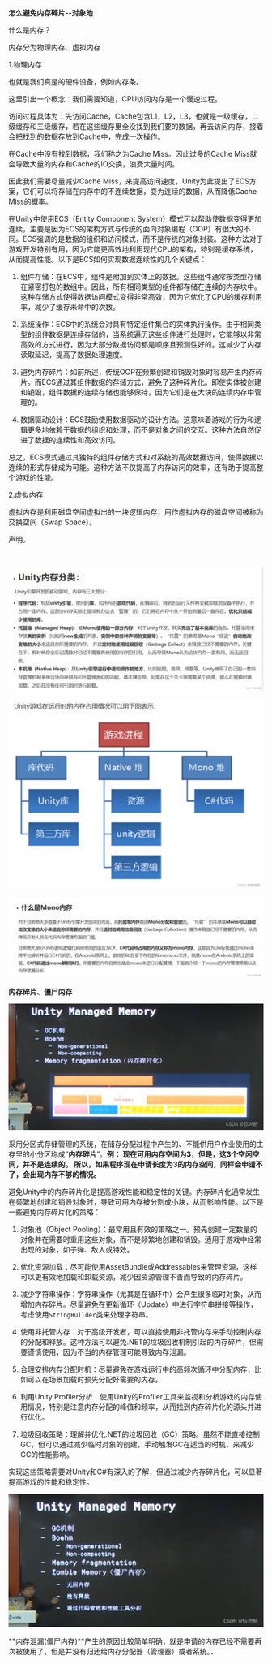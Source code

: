 **怎么避免内存碎片--对象池**

什么是内存？

内存分为物理内存、虚拟内存

1.物理内存  

也就是我们真是的硬件设备，例如内存条。

这里引出一个概念：我们需要知道，CPU访问内存是一个慢速过程。

访问过程具体为：先访问Cache，Cache包含L1，L2，L3，也就是一级缓存，二级缓存和三级缓存，若在这些缓存里全没找到我们要的数据，再去访问内存，接着会把找到的数据存放到Cache中，完成一次操作。

在Cache中没有找到数据，我们称之为Cache Miss。因此过多的Cache Miss就会导致大量的内存和Cache的IO交换，浪费大量时间。

因此我们需要尽量减少Cache Miss，来提高访问速度，Unity为此提出了ECS方案，它们可以将存储在内存中的不连续数据，变为连续的数据，从而降低Cache Miss的概率。





在Unity中使用ECS（Entity Component System）模式可以帮助使数据变得更加连续，主要是因为ECS的架构方式与传统的面向对象编程（OOP）有很大的不同。ECS强调的是数据的组织和访问模式，而不是传统的对象封装。这种方法对于游戏开发特别有用，因为它能更高效地利用现代CPU的架构，特别是缓存系统，从而提高性能。以下是ECS如何实现数据连续性的几个关键点：



1. 组件存储：在ECS中，组件是附加到实体上的数据。这些组件通常按类型存储在紧密打包的数组中。因此，所有相同类型的组件都存储在连续的内存块中。这种存储方式使得数据访问模式变得非常高效，因为它优化了CPU的缓存利用率，减少了缓存未命中的次数。



2. 系统操作：ECS中的系统会对具有特定组件集合的实体执行操作。由于相同类型的组件数据是连续存储的，当系统遍历这些组件进行处理时，它能够以非常高效的方式进行，因为大部分数据访问都是顺序且预测性好的。这减少了内存读取延迟，提高了数据处理速度。



3. 避免内存碎片：如前所述，传统OOP在频繁创建和销毁对象时容易产生内存碎片。而ECS通过其组件数据的存储方式，避免了这种碎片化。即使实体被创建和销毁，组件数据的连续存储也能够保持，因为它们是在大块的连续内存中管理的。



4. 数据驱动设计：ECS鼓励使用数据驱动的设计方法。这意味着游戏的行为和逻辑更多地依赖于数据的组织和处理，而不是对象之间的交互。这种方法自然促进了数据的连续性和高效访问。



总之，ECS模式通过其独特的组件存储方式和对系统的高效数据访问，使得数据以连续的形式存储成为可能。这种方法不仅提高了内存访问的效率，还有助于提高整个游戏的性能。



2.虚拟内存

虚拟内存是利用磁盘空间虚拟出的一块逻辑内存，用作虚拟内存的磁盘空间被称为交换空间（Swap Space）。

声明。

​                        

![](Images/d8294a15c8c9bdb554c0ec047dea81d2.jpg)

![](Images/91a5b5c9691ad5d12a6936a57bd6cf99.jpg)

![](Images/8320b5662b7e7bd64f7e88ed7bc82f22.jpg)



**内存碎片、僵尸内存**

![](Images/dafa14e251c192d51835e1ff728061bd.jpg)

采用分区式存储管理的系统，在储存分配过程中产生的、不能供用户作业使用的主存里的小分区称成“**内存碎片**”。**例： 现在可用内存空间为3，但是，这3个空闲空间，并不是连续的。 所以，如果程序现在申请长度为3的内存空间，同样会申请不了，会出现内存不够的情况。**





避免Unity中的内存碎片化是提高游戏性能和稳定性的关键。内存碎片化通常发生在频繁地创建和销毁对象时，导致可用内存被分割成小块，从而影响性能。以下是一些避免内存碎片化的策略：



1. 对象池（Object Pooling）：最常用且有效的策略之一。预先创建一定数量的对象并在需要时重用这些对象，而不是频繁地创建和销毁。适用于游戏中经常出现的对象，如子弹、敌人或特效。



2. 优化资源加载：尽可能使用AssetBundle或Addressables来管理资源，这样可以更有效地加载和卸载资源，减少因资源管理不善而导致的内存碎片。



3. 减少字符串操作：字符串操作（尤其是在循环中）会产生很多临时对象，从而增加内存碎片。尽量避免在更新循环（Update）中进行字符串拼接等操作，考虑使用`StringBuilder`类来处理字符串。



4. 使用非托管内存：对于高级开发者，可以直接使用非托管内存来手动控制内存的分配和释放。这种方法可以避免.NET的垃圾回收机制引起的内存碎片，但需要谨慎使用，因为不当的内存管理可能导致内存泄漏。



5. 合理安排内存分配时机：尽量避免在游戏运行中的高频次循环中分配内存，比如可以在场景加载时预先分配好需要的内存。



6. 利用Unity Profiler分析：使用Unity的Profiler工具来监视和分析游戏的内存使用情况，特别是注意内存分配的峰值和频率，从而找到内存碎片化的源头并进行优化。



7. 垃圾回收策略：理解并优化.NET的垃圾回收（GC）策略。虽然不能直接控制GC，但可以通过减少临时对象的创建，手动触发GC在适当的时机，来减少GC的性能影响。



实现这些策略需要对Unity和C#有深入的了解，但通过减少内存碎片化，可以显著提高游戏的性能和稳定性。

![](Images/7137210f177c32f7ed9b87f56b797d27.jpg)

**内存泄漏(僵尸内存)**产生的原因比较简单明确，就是申请的内存已经不需要再次被使用了，但是并没有归还给内存分配器（管理器）或者系统。、



